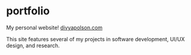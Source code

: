 # portfolio
My personal website! [divyapolson.com](https://www.divyapolson.com)

This site features several of my projects in software development, UI/UX design, and research. 
